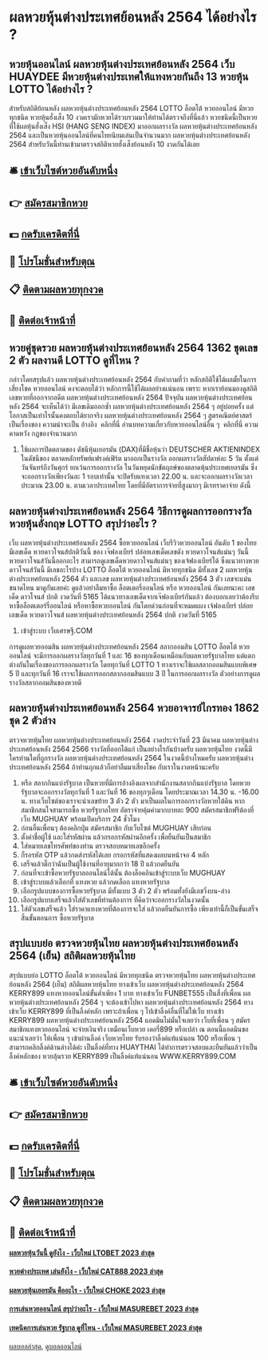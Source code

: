 # ผลหวยหุ้นต่างประเทศย้อนหลัง 2564 ได้อย่างไร ?
## หวยหุ้นออนไลน์ ผลหวยหุ้นต่างประเทศย้อนหลัง 2564 เว็บ HUAYDEE มีหวยหุ้นต่างประเทศให้แทงหวยกันถึง 13 หวยหุ้น LOTTO ได้อย่างไร ?
สำหรับสถิติย้อนหลัง ผลหวยหุ้นต่างประเทศย้อนหลัง 2564 LOTTO ล็อตโต้ หวยออนไลน์ มีหวยทุกชนิด หวยหุ้นฮั่งเส็ง 10 งวดเรามักหวยได้รวบรวมมาให้ท่านได้ตรวจถึงที่นี่แล้ว หวยชนิดนี้เป็นหวยที่ใช้ผลหุ้นฮั่งเส็ง HSI (HANG SENG INDEX) มาออกผลรางวัล ผลหวยหุ้นต่างประเทศย้อนหลัง 2564 และเป็นหวยหุ้นออนไลน์ที่คนไทยนิยมเล่นเป็นจำนวนมาก ผลหวยหุ้นต่างประเทศย้อนหลัง 2564 สำหรับวันนี้ท่านเข้ามาตรวจสถิติหวยฮั่งเส็งย้อนหลัง 10 งวดกันได้เลย

## 🛎 [เข้าเว็บไซต์หวยอันดับหนึ่ง](https://bit.ly/3BG5bNw)
## 👉 [สมัครสมาชิกหวย](https://bit.ly/3BG5bNw)
## 💵 [กดรับเครดิตที่นี่](https://bit.ly/3C3mvgS)
## 👑 [โปรโมชั่นสำหรับตุณ](https://bit.ly/3C3mvgS)
## 📋 [ติดตามผลหวยทุกงวด](https://bit.ly/3C3mvgS)
## 📱 [ติดต่อเจ้าหน้าที่](https://bit.ly/3C3mvgS)

## หวยคู่ชุดรวย ผลหวยหุ้นต่างประเทศย้อนหลัง 2564 1362 ชุดเลข 2 ตัว ผลงานดี LOTTO ดูที่ไหน ?
กล่าวโดยสรุปแล้ว ผลหวยหุ้นต่างประเทศย้อนหลัง 2564 กับคำถามที่ว่า หลักสถิติใช้ได้ผลมั้ยในการเสี่ยงโชค หวยออนไลน์ คงจะตอบได้ว่า หลักการนี้ใช้ได้ผลอย่างแน่นอน เพราะ หากเราย้อนมองดูสถิติเลขหวยที่ออกจากอดีต ผลหวยหุ้นต่างประเทศย้อนหลัง 2564 ปัจจุบัน ผลหวยหุ้นต่างประเทศย้อนหลัง 2564 จะเห็นได้ว่า มีเลขเดิมออกซ้ำ ผลหวยหุ้นต่างประเทศย้อนหลัง 2564 ๆ อยู่บ่อยครั้ง แต่โอกาสเป็นเท่าไรนั้นคงตอบได้ยากจริง ผลหวยหุ้นต่างประเทศย้อนหลัง 2564 ๆ
สูตรคณิตย์ศาสตร์เป็นเรื่องของ ความน่าจะเป็น
อ้างอิง  คลิกที่นี่
อ่านบทความเกี่ยวกับหวยออนไลน์อื่น ๆ  คลิกที่นี่
ความคาดหวัง
กฎของจำนวนมาก
1. ใช้ผลการปิดตลาดของ ดัชนีหุ้นเยอรมัน (DAX)ที่มีชื่อหุ้นว่า DEUTSCHER AKTIENINDEX ในดัชนีของ ตลาดหลักทรัพย์แฟรงค์เฟิร์ต มาออกเป็นรางวัล ออกผลรางวัลสัปดาห์ละ 5 วัน ตั้งแต่วันจันทร์ถึงวันศุกร์ ยกเว้นการออกรางวัล ในวันหยุดนักขัตฤกษ์ของตลาดหุ้นประเทศเยอรมัน ซึ่งจะออกรางวัลเพียงวันละ 1 รอบเท่านั้น จะปิดรับแทงเวลา 22.00 น. และจะออกผลรางวัลเวลาประมาณ 23.00 น. ตามเวลาประเทศไทย โดยที่มีอัตราการจ่ายที่สูงมากๆ มีเรทราคาจ่าย ดังนี้

## ผลหวยหุ้นต่างประเทศย้อนหลัง 2564 วิธีการดูผลการออกรางวัลหวยหุ้นอังกฤษ LOTTO สรุปว่าอะไร ?
เว็บ ผลหวยหุ้นต่างประเทศย้อนหลัง 2564 ซื้อหวยออนไลน์ เว็บรีวิวหวยออนไลน์ อันดับ 1 ของไทย มีเลขเด็ด หวยดาวโจนส์ปกติวันนี้ ของ เจ๊ฟองเบียร์ ปล่อยเลขเด็ดเลขดัง หวยดาวโจนส์แม่นๆ วันนี้ หวยดาวโจนส์วันนี้ออกอะไร สามารถดูเลขเด็ดหวยดาวโจนส์แม่นๆ ของเจ้ฟองเบียร์ได้ ซึ่งแนวทางหวยดาวโจนส์วันนี้ มีเลขอะไรบ้าง LOTTO ล็อตโต้ หวยออนไลน์ มีหวยทุกชนิด มีทั้งเลข 2 ผลหวยหุ้นต่างประเทศย้อนหลัง 2564 ตัว และเลข ผลหวยหุ้นต่างประเทศย้อนหลัง 2564 3 ตัว เลขจะแม่นขนาดไหน มาดูกันเลยค่ะ ดูแล้วอย่าลืมหาซื้อ ล็อตเตอรี่ออนไลน์ หรือ หวยออนไลน์ กันเลยนะคะ
เลขเด็ด ดาวโจนส์ ปกติ งวดวันที่ 5165
ได้แนวทางเลขเด็ดจากเจ๊ฟองเบียร์กันแล้ว ต้องบอกเลยว่าต้องรีบหาซื้อล็อตเตอร์รี่ออนไลน์ หรือหาซื้อหวยออนไลน์ กันโดยด่วนก่อนที่จะหมดแผง
เจ้ฟองเบียร์ ปล่อยเลขเด็ด หวยดาวโจนส์ ผลหวยหุ้นต่างประเทศย้อนหลัง 2564 ปกติ งวดวันที่ 5165
1. เข้าสู่ระบบ เว็บเศรษฐี.COM

การดูผลหวยออมสิน ผลหวยหุ้นต่างประเทศย้อนหลัง 2564 สลากออมสิน LOTTO ล็อตโต้ หวยออนไลน์ จะมีการออกผลรางวัลทุกวันที่ 1 และ 16 ของทุกเดือนเหมือนกับผลหวยรัฐบาลไทย แต่แตกต่างกันในเรื่องของการออกผลรางวัล โดยทุกวันที่ LOTTO 1 ทางเราจะใช้ผลสลากออมสินแบบพิเศษ 5 ปี และทุกวันที่ 16 เราจะใช้ผลการออกสลากออมสินแบบ 3 ปี ในการออกผลรางวัล
ตัวอย่างการดูผลรางวัลสลากออมสินของหวยดี

## ผลหวยหุ้นต่างประเทศย้อนหลัง 2564 หวยอาจารย์ไกรทอง 1862 ชุด 2 ตัวล่าง
ตรวจหวยหุ้นไทย ผลหวยหุ้นต่างประเทศย้อนหลัง 2564 งวดประจำวันที่ 23 มีนาคม ผลหวยหุ้นต่างประเทศย้อนหลัง 2564 2566 รางวัลที่ออกได้แก่
เป็นอย่างไรกันบ้างครับ ผลหวยหุ้นไทย งวดนี้มีใครท่านใดที่ถูกรางวัล ผลหวยหุ้นต่างประเทศย้อนหลัง 2564 ในงวดนี้บ้างไหมครับ ผลหวยหุ้นต่างประเทศย้อนหลัง 2564 ถ้าท่านถุกแล้วก็อย่าลืมมาเสี่ยงโชค กับเราในงวดหน้านะครับ
1. หรือ สลากกินแบ่งรัฐบาล เป็นหวยที่มีการอ้างอิงผลจากสำนักงานสลากกินแบ่งรัฐบาล โดยหวยรัฐบาลจะออกรางวัลทุกวันที่ 1 และวันที่ 16 ของทุกๆเดือน โดยประมาณเวลา 14.30 น. -16.00 น. ทางเว็บไซต์ของเราจะนำเลขท้าย 3 ตัว 2 ตัว มาเป็นผลในการออกรางวัลหวยใต้ดิน หากสมาชิกสนใจสามารถซื้อ หวยรัฐบาลไทย อัตราจ่ายคุ้มค่ามากบาทละ 900 สมัครสมาชิกฟรีต้องที่เว็บ MUGHUAY พร้อมเปิดบริการ 24 ชั่วโมง
2. ก่อนอื่นเพื่อนๆ ต้องคลิกปุ่ม สมัครสมาชิก กับเว็บไซต์ MUGHUAY เสียก่อน
3. ตั้งค่าชื่อผู้ใช้ และใส่รหัสผ่าน แล้วกรอกรหัสผ่านอีกครั้ง เพื่อยืนยันเป็นสมาชิก
4. ใส่หมายเลขโทรศัพท์ของท่าน ตรวจสอบหมายเลขอีกครั้ง
5. ก็รอรหัส OTP แล้วกดส่งรหัสได้เลย กรอกรหัสที่แสดงผลบนหน้าจอ 4 หลัก
6. เสร็จแล้วติ๊กว่าฉันเป็นผู้ใช้งานที่อายุมากกว่า 18 ปี แล้วกดยืนยัน
7. ก่อนที่จะเข้าซื้อหวยรัฐบาลออนไลน์ได้นั้น ต้องล็อคอินเข้าสู่ระบบเว็บ MUGHUAY
8. เข้าสู่ระบบแล้วเลือกที่ แทงหวย แล้วกดเลือก แทงหวยรัฐบาล
9. เลือกรูปแบบของการซื้อหวยรัฐบาล มีทั้งแบบ 3 ตัว 2 ตัว พร้อมทั้งยังมีเลขวิ่งบน-ล่าง
10. เลือกรูปแบบเสร็จแล้วใส่ตัวเลขที่ท่านต้องการ ที่คิดว่าจะออกรางวัลในงวดนั้น
11. ใส่ตัวเลขเสร็จแล้ว ใส่ราคาแทงหวยที่ต้องการจะใส่ แล้วกดยืนยันการซื้อ เพียงเท่านี้ก็เป็นขั้นเสร็จสิ้นขั้นตอนการ ซื้อหวยรัฐบาล

## สรุปแบบย่อ ตรวจหวยหุ้นไทย ผลหวยหุ้นต่างประเทศย้อนหลัง 2564 (เย็น) สถิติผลหวยหุ้นไทย
สรุปแบบย่อ LOTTO ล็อตโต้ หวยออนไลน์ มีหวยทุกชนิด ตรวจหวยหุ้นไทย ผลหวยหุ้นต่างประเทศย้อนหลัง 2564 (เย็น) สถิติผลหวยหุ้นไทย ทางเข้าเว็บ ผลหวยหุ้นต่างประเทศย้อนหลัง 2564 KERRY899 แทงหวยออนไลน์ขั้นต่ำเพียง 1 บาท ทางเข้าเว็บ FUNBET555 เป็นสี่งที่เพื่อน ผลหวยหุ้นต่างประเทศย้อนหลัง 2564 ๆ จะต้องเข้าไปหา ผลหวยหุ้นต่างประเทศย้อนหลัง 2564 ทางเข้าเว็บ KERRY899 ที่เป็นลิ้งค์หลัก เพราะถ้าเพื่อน ๆ ไปเข้าลิ้งค์อื่นที่ไม่ใช่เว็บ ทางเข้า KERRY899 ผลหวยหุ้นต่างประเทศย้อนหลัง 2564 แอดมินไม่มั่นใจเลยว่า เว็บที่เพื่อน ๆ สมัครสมาชิกแทงหวยออนไลน์ จะจ่ายเงินจริง เหมือนเว็บหวย เคอรี่899 หรือเปล่า ณ ตอนนี้แอดมินขอแนะนำเลยว่า ให้เพื่อน ๆ เข้าผ่านลิ้งค์ เว็บหวยไทย รับรองว่าลิ้งค์แท้แน่นอน 100 หรือเพื่อน ๆ สามารถคลิกลิ้งค์ด้านล่างได้ค่ะ เป็นลิ้งค์ที่ทาง HUAYTHAI ได้ทำการตรวจสอบและยืนยันแล้วว่าเป็นลิ้งค์หลักของ หวยลุ้นรวย KERRY899 เป็นลิ้งค์แท้แน่นอน
WWW.KERRY899.COM

## 🛎 [เข้าเว็บไซต์หวยอันดับหนึ่ง](https://bit.ly/3BG5bNw)
## 👉 [สมัครสมาชิกหวย](https://bit.ly/3BG5bNw)
## 💵 [กดรับเครดิตที่นี่](https://bit.ly/3C3mvgS)
## 👑 [โปรโมชั่นสำหรับตุณ](https://bit.ly/3C3mvgS)
## 📋 [ติดตามผลหวยทุกงวด](https://bit.ly/3C3mvgS)
## 📱 [ติดต่อเจ้าหน้าที่](https://bit.ly/3C3mvgS)

#### [ผลหวยหุ้นวันนี้ ดูยังไง - เว็บใหม่ LTOBET 2023 ล่าสุด](https://atom.io/themes/ผลหวยหุ้นวันนี้%20ดูยังไง%20-%20เว็บใหม่%20ltobet%202023%20ล่าสุด)
#### [หวยต่างประเทศ เล่นยังไง - เว็บใหม่ CAT888 2023 ล่าสุด](https://atom.io/themes/หวยต่างประเทศ%20เล่นยังไง%20-%20เว็บใหม่%20cat888%202023%20ล่าสุด)
#### [ผลหวยหุ้นเยอรมัน คืออะไร - เว็บใหม่ CHOKE 2023 ล่าสุด](https://atom.io/themes/ผลหวยหุ้นเยอรมัน%20คืออะไร%20-%20เว็บใหม่%20choke%202023%20ล่าสุด)
#### [การเล่นหวยออนไลน์ สรุปว่าอะไร - เว็บใหม่ MASUREBET 2023 ล่าสุด](https://atom.io/themes/การเล่นหวยออนไลน์%20สรุปว่าอะไร%20-%20เว็บใหม่%20masurebet%202023%20ล่าสุด)
#### [เทคนิคการเล่นหวย รัฐบาล ดูที่ไหน - เว็บใหม่ MASUREBET 2023 ล่าสุด](https://atom.io/themes/เทคนิคการเล่นหวย%20รัฐบาล%20ดูที่ไหน%20-%20เว็บใหม่%20masurebet%202023%20ล่าสุด)

[ผลบอลล่าสุด](https://siamsport.tv "ผลบอลล่าสุด"), [ดูบอลออนไลน์](https://siamsport.tv/ดูบอลสด "ดูบอลออนไลน์")
